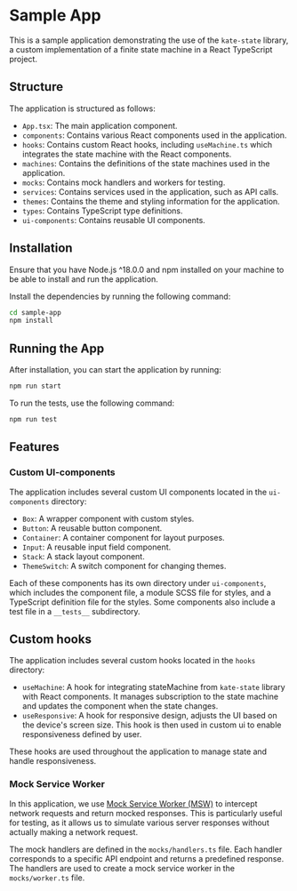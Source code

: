 # Sample App

This is a sample application demonstrating the use of the `kate-state` library, a custom implementation of a finite state machine in a React TypeScript project.

## Structure

The application is structured as follows:

- `App.tsx`: The main application component.
- `components`: Contains various React components used in the application.
- `hooks`: Contains custom React hooks, including `useMachine.ts` which integrates the state machine with the React components.
- `machines`: Contains the definitions of the state machines used in the application.
- `mocks`: Contains mock handlers and workers for testing.
- `services`: Contains services used in the application, such as API calls.
- `themes`: Contains the theme and styling information for the application.
- `types`: Contains TypeScript type definitions.
- `ui-components`: Contains reusable UI components.

## Installation

Ensure that you have Node.js ^18.0.0 and npm installed on your machine to be able to install and run the application.

Install the dependencies by running the following command:

```bash
cd sample-app
npm install
```

## Running the App

After installation, you can start the application by running:

```bash
npm run start
```

To run the tests, use the following command:

```bash
npm run test
```

## Features

### Custom UI-components

The application includes several custom UI components located in the `ui-components` directory:

- `Box`: A wrapper component with custom styles.
- `Button`: A reusable button component.
- `Container`: A container component for layout purposes.
- `Input`: A reusable input field component.
- `Stack`: A stack layout component.
- `ThemeSwitch`: A switch component for changing themes.

Each of these components has its own directory under `ui-components`, which includes the component file, a module SCSS file for styles, and a TypeScript definition file for the styles. Some components also include a test file in a `__tests__` subdirectory.

## Custom hooks

The application includes several custom hooks located in the `hooks` directory:

- `useMachine`: A hook for integrating stateMachine from `kate-state` library with React components. It manages subscription to the state machine and updates the component when the state changes.
- `useResponsive`: A hook for responsive design, adjusts the UI based on the device's screen size. This hook is then used in custom ui to enable responsiveness defined by user.

These hooks are used throughout the application to manage state and handle responsiveness.

### Mock Service Worker

In this application, we use [Mock Service Worker (MSW)](https://mswjs.io/) to intercept network requests and return mocked responses. This is particularly useful for testing, as it allows us to simulate various server responses without actually making a network request.

The mock handlers are defined in the `mocks/handlers.ts` file. Each handler corresponds to a specific API endpoint and returns a predefined response. The handlers are used to create a mock service worker in the `mocks/worker.ts` file.
